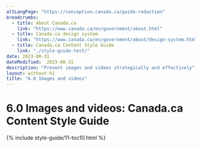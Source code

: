 ```yaml
---
altLangPage: "https://conception.canada.ca/guide-redaction"
breadcrumbs:
  - title: About Canada.ca
    link: "https://www.canada.ca/en/government/about.html"
  - title: Canada.ca design system
    link: "https://www.canada.ca/en/government/about/design-system.html"
  - title: Canada.ca Content Style Guide
    link: "./style-guide-test/"    
date: 2023-08-31
dateModified:  2023-08-31
description: "Present images and videos strategically and effectively"
layout: without-h1
title: "6.0 Images and videos"
---
```

<h1 property="name" id="wb-cont" dir="ltr"><span class="stacked"><span>6.0 Images and videos</span>: <span>Canada.ca Content Style Guide</span></span></h1>
<!-- 6.0 Images and videos START id="toc10" --> 
{% include style-guide/11-toc10.html %} 
<!-- 6.0 Images and videos END -->
